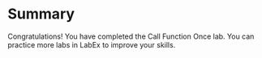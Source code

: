 # Summary

Congratulations! You have completed the Call Function Once lab. You can practice more labs in LabEx to improve your skills.
